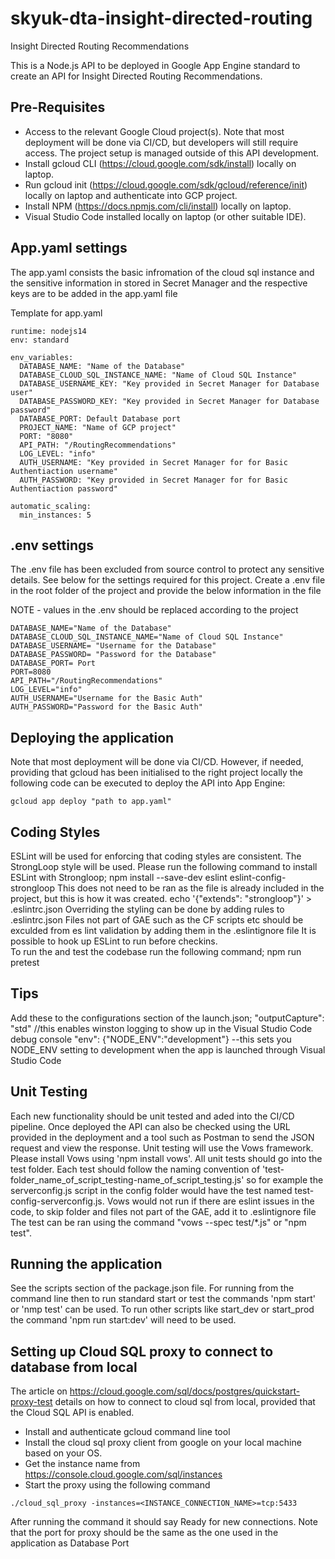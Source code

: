 # skyuk-dta-insight-directed-routing

Insight Directed Routing Recommendations

This is a Node.js API to be deployed in Google App Engine standard to create an API for Insight Directed Routing Recommendations.

## Pre-Requisites
- Access to the relevant Google Cloud project(s). Note that most deployment will be done via CI/CD, but developers will still require access. The project setup is managed outside of this API development.
- Install gcloud CLI (https://cloud.google.com/sdk/install) locally on laptop.
- Run gcloud init (https://cloud.google.com/sdk/gcloud/reference/init) locally on laptop and authenticate into GCP project.
- Install NPM (https://docs.npmjs.com/cli/install) locally on laptop.
- Visual Studio Code installed locally on laptop (or other suitable IDE).

## App.yaml settings
The app.yaml consists the basic infromation of the cloud sql instance and the sensitive information in stored in Secret Manager and the respective keys are to be added in the app.yaml file

Template for app.yaml

```
runtime: nodejs14
env: standard

env_variables: 
  DATABASE_NAME: "Name of the Database"
  DATABASE_CLOUD_SQL_INSTANCE_NAME: "Name of Cloud SQL Instance"
  DATABASE_USERNAME_KEY: "Key provided in Secret Manager for Database user"
  DATABASE_PASSWORD_KEY: "Key provided in Secret Manager for Database password"
  DATABASE_PORT: Default Database port
  PROJECT_NAME: "Name of GCP project"
  PORT: "8080"
  API_PATH: "/RoutingRecommendations"
  LOG_LEVEL: "info"
  AUTH_USERNAME: "Key provided in Secret Manager for for Basic Authentiaction username"
  AUTH_PASSWORD: "Key provided in Secret Manager for for Basic Authentiaction password" 

automatic_scaling:
  min_instances: 5
```


## .env settings
The .env file has been excluded from source control to protect any sensitive details. See below for the settings required for this project.
Create a .env file in the root folder of the project and provide the below information in the file

NOTE - values in the .env should be replaced according to the project

```
DATABASE_NAME="Name of the Database"
DATABASE_CLOUD_SQL_INSTANCE_NAME="Name of Cloud SQL Instance"
DATABASE_USERNAME= "Username for the Database"
DATABASE_PASSWORD= "Password for the Database"
DATABASE_PORT= Port
PORT=8080
API_PATH="/RoutingRecommendations"
LOG_LEVEL="info"
AUTH_USERNAME="Username for the Basic Auth"
AUTH_PASSWORD="Password for the Basic Auth"
```


## Deploying the application
Note that most deployment will be done via CI/CD. However, if needed, providing that gcloud has been initialised to the right project locally the following code can be executed to deploy the API into App Engine:
```
gcloud app deploy "path to app.yaml"
```

## Coding Styles
ESLint will be used for enforcing that coding styles are consistent. The StrongLoop style will be used.
Please run the following command to install ESLint with Strongloop;
npm install --save-dev eslint eslint-config-strongloop
This does not need to be ran as the file is already included in the project, but this is how it was created.
echo '{"extends": "strongloop"}' > .eslintrc.json
Overriding the styling can be done by adding rules to .eslintrc.json
Files not part of GAE such as the CF scripts etc should be exculded from es lint validation by adding them in the .eslintignore file
It is possible to hook up ESLint to run before checkins.  
To run the and test the codebase run the following command;
npm run pretest

## Tips
Add these to the configurations section of the launch.json;
"outputCapture": "std" //this enables winston logging to show up in the Visual Studio Code debug console
"env": {"NODE_ENV":"development"} --this sets you NODE_ENV setting to development when the app is launched through Visual Studio Code 

## Unit Testing
Each new functionality should be unit tested and aded into the CI/CD pipeline.
Once deployed the API can also be checked using the URL provided in the deployment and a tool such as Postman to send the JSON request and view the response.
Unit testing will use the Vows framework. Please install Vows using 'npm install vows'.
All unit tests should go into the test folder. Each test should follow the naming convention of 'test-folder_name_of_script_testing-name_of_script_testing.js' so for example the serverconfig.js script in the config folder would have the test named test-config-serverconfig.js.
Vows would not run if there are eslint issues in the code, to skip folder and files not part of the GAE, add it to .eslintignore file
The test can be ran using the command "vows --spec test/*.js" or "npm test".

## Running the application
See the scripts section of the package.json file.
For running from the command line then to run standard start or test the commands 'npm start' or 'nmp test' can be used. To run other scripts like start_dev or start_prod the command 'npm run start:dev' will need to be used.

## Setting up Cloud SQL proxy to connect to database from local
The article on https://cloud.google.com/sql/docs/postgres/quickstart-proxy-test details on how to connect to cloud sql from local, provided that the Cloud SQL API is enabled.
- Install and authenticate gcloud command line tool
- Install the cloud sql proxy client from google on your local machine based on your OS.
- Get the instance name from https://console.cloud.google.com/sql/instances
- Start the proxy using the following command
```
./cloud_sql_proxy -instances=<INSTANCE_CONNECTION_NAME>=tcp:5433
```
After running the command it should say Ready for new connections. Note that the port for proxy should be the same as the one used in the application as Database Port

